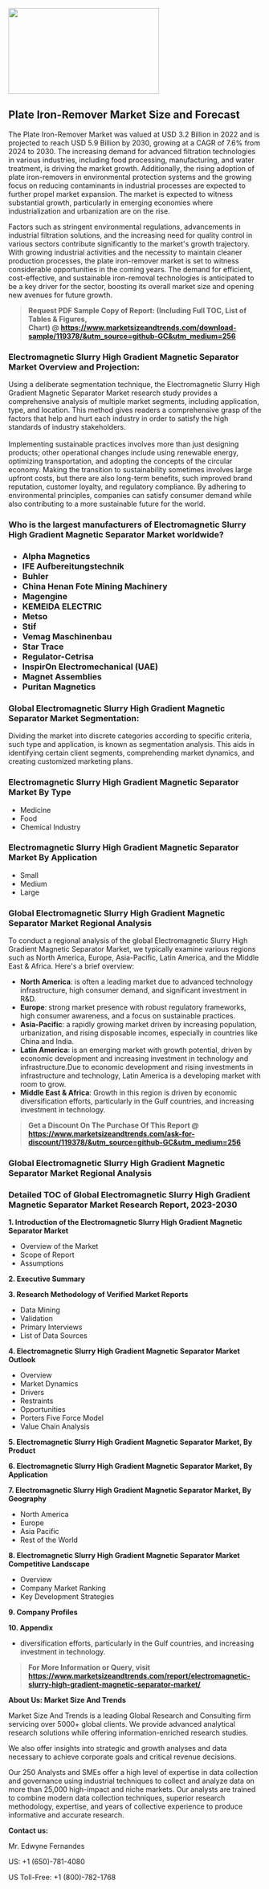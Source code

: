 <p><img class="alignnone size-medium wp-image-20088" src="https://ffe5etoiles.com/wp-content/uploads/2024/12/MST1-300x171.png" alt="" width="300" height="171" /></p><h2>Plate Iron-Remover Market Size and Forecast</h2><p>The Plate Iron-Remover Market was valued at USD 3.2 Billion in 2022 and is projected to reach USD 5.9 Billion by 2030, growing at a CAGR of 7.6% from 2024 to 2030. The increasing demand for advanced filtration technologies in various industries, including food processing, manufacturing, and water treatment, is driving the market growth. Additionally, the rising adoption of plate iron-removers in environmental protection systems and the growing focus on reducing contaminants in industrial processes are expected to further propel market expansion. The market is expected to witness substantial growth, particularly in emerging economies where industrialization and urbanization are on the rise.</p><p>Factors such as stringent environmental regulations, advancements in industrial filtration solutions, and the increasing need for quality control in various sectors contribute significantly to the market's growth trajectory. With growing industrial activities and the necessity to maintain cleaner production processes, the plate iron-remover market is set to witness considerable opportunities in the coming years. The demand for efficient, cost-effective, and sustainable iron-removal technologies is anticipated to be a key driver for the sector, boosting its overall market size and opening new avenues for future growth.</p></p><blockquote id="" class=""><strong>Request PDF Sample Copy of Report: (Including Full TOC, List of Tables &amp; Figures, Chart)&nbsp;@&nbsp;<strong><a href="https://www.marketsizeandtrends.com/download-sample/119378/&utm_source=github-GC&utm_medium=256" target="_blank">https://www.marketsizeandtrends.com/download-sample/119378/&utm_source=github-GC&utm_medium=256</a></strong></strong></blockquote><h3 id="" class="">Electromagnetic Slurry High Gradient Magnetic Separator Market&nbsp;Overview and Projection:</h3><p id="" class="">Using a deliberate segmentation technique, the Electromagnetic Slurry High Gradient Magnetic Separator Market research study provides a comprehensive analysis of multiple market segments, including application, type, and location. This method gives readers a comprehensive grasp of the factors that help and hurt each industry in order to satisfy the high standards of industry stakeholders. <br /> <br />Implementing sustainable practices involves more than just designing products; other operational changes include using renewable energy, optimizing transportation, and adopting the concepts of the circular economy. Making the transition to sustainability sometimes involves large upfront costs, but there are also long-term benefits, such improved brand reputation, customer loyalty, and regulatory compliance. By adhering to environmental principles, companies can satisfy consumer demand while also contributing to a more sustainable future for the world.</p><h3 id="" class="">Who is the largest manufacturers of&nbsp;Electromagnetic Slurry High Gradient Magnetic Separator Market worldwide?</h3><h3 class=""><p><ul><li>Alpha Magnetics </li><li> IFE Aufbereitungstechnik </li><li> Buhler </li><li> China Henan Fote Mining Machinery </li><li> Magengine </li><li> KEMEIDA ELECTRIC </li><li> Metso </li><li> Stif </li><li> Vemag Maschinenbau </li><li> Star Trace </li><li> Regulator-Cetrisa </li><li> InspirOn Electromechanical (UAE) </li><li> Magnet Assemblies </li><li> Puritan Magnetics</li></ul></p></h3><h3 id="" class="">Global&nbsp;Electromagnetic Slurry High Gradient Magnetic Separator Market Segmentation:</h3><p id="" class="">Dividing the market into discrete categories according to specific criteria, such type and application, is known as segmentation analysis. This aids in identifying certain client segments, comprehending market dynamics, and creating customized marketing plans.</p><h3 id="" class="">Electromagnetic Slurry High Gradient Magnetic Separator Market&nbsp;By Type</h3><p><p><ul><li>Medicine </li><li> Food </li><li> Chemical Industry</p></li></ul></p></p><h3 id="" class="">Electromagnetic Slurry High Gradient Magnetic Separator Market&nbsp;By Application</h3><p class=""><p><ul><li>Small </li><li> Medium </li><li> Large</li></ul></p></p><h3 id="" class="">Global Electromagnetic Slurry High Gradient Magnetic Separator Market Regional Analysis</h3><p id="" class="">To conduct a regional analysis of the global Electromagnetic Slurry High Gradient Magnetic Separator Market, we typically examine various regions such as North America, Europe, Asia-Pacific, Latin America, and the Middle East &amp; Africa. Here's a brief overview:</p><ul><li><strong>North America</strong>: is often a leading market due to advanced technology infrastructure, high consumer demand, and significant investment in R&amp;D.</li><li><strong>Europe</strong>: strong market presence with robust regulatory frameworks, high consumer awareness, and a focus on sustainable practices.</li><li><strong>Asia-Pacific</strong>: a rapidly growing market driven by increasing population, urbanization, and rising disposable incomes, especially in countries like China and India.</li><li><strong>Latin America</strong>: is an emerging market with growth potential, driven by economic development and increasing investment in technology and infrastructure.Due to economic development and rising investments in infrastructure and technology, Latin America is a developing market with room to grow.</li><li><strong>Middle East &amp; Africa</strong>: Growth in this region is driven by economic diversification efforts, particularly in the Gulf countries, and increasing investment in technology.</li></ul><blockquote id="" class=""><strong>Get a Discount On The Purchase Of This Report @ <strong><a href="https://www.marketsizeandtrends.com/ask-for-discount/119378/&utm_source=github-GC&utm_medium=256" target="_blank">https://www.marketsizeandtrends.com/ask-for-discount/119378/&utm_source=github-GC&utm_medium=256</a></strong></strong></blockquote><h3 id="" class="">Global Electromagnetic Slurry High Gradient Magnetic Separator Market Regional Analysis</h3><h3 id="" class="">Detailed TOC of Global Electromagnetic Slurry High Gradient Magnetic Separator Market Research Report, 2023-2030</h3><p id="" class=""><strong>1. Introduction of the Electromagnetic Slurry High Gradient Magnetic Separator Market</strong></p><ul><li>Overview of the Market</li><li>Scope of Report</li><li>Assumptions</li></ul><p id="" class=""><strong>2. Executive Summary</strong></p><p id="" class=""><strong>3. Research Methodology of Verified Market Reports</strong></p><ul><li>Data Mining</li><li>Validation</li><li>Primary Interviews</li><li>List of Data Sources</li></ul><p id="" class=""><strong>4. Electromagnetic Slurry High Gradient Magnetic Separator Market Outlook</strong></p><ul><li>Overview</li><li>Market Dynamics</li><li>Drivers</li><li>Restraints</li><li>Opportunities</li><li>Porters Five Force Model</li><li>Value Chain Analysis</li></ul><p id="" class=""><strong>5. Electromagnetic Slurry High Gradient Magnetic Separator Market, By Product</strong></p><p id="" class=""><strong>6. Electromagnetic Slurry High Gradient Magnetic Separator Market, By Application</strong></p><p id="" class=""><strong>7. Electromagnetic Slurry High Gradient Magnetic Separator Market, By Geography</strong></p><ul><li>North America</li><li>Europe</li><li>Asia Pacific</li><li>Rest of the World</li></ul><p id="" class=""><strong>8. Electromagnetic Slurry High Gradient Magnetic Separator Market Competitive Landscape</strong></p><ul><li>Overview</li><li>Company Market Ranking</li><li>Key Development Strategies</li></ul><p id="" class=""><strong>9. Company Profiles</strong></p><p id="" class=""><strong>10. Appendix</strong></p><ul><li>diversification efforts, particularly in the Gulf countries, and increasing investment in technology.</li></ul><blockquote id="" class=""><strong>For More Information or Query, visit <strong><strong><a href="https://www.marketsizeandtrends.com/report/electromagnetic-slurry-high-gradient-magnetic-separator-market/" target="_blank">https://www.marketsizeandtrends.com/report/electromagnetic-slurry-high-gradient-magnetic-separator-market/</a></strong></strong></strong></blockquote><p id="" class=""><strong>About Us: Market Size And Trends</strong></p><p id="" class="">Market Size And Trends is a leading Global Research and Consulting firm servicing over 5000+ global clients. We provide advanced analytical research solutions while offering information-enriched research studies.</p><p id="" class="">We also offer insights into strategic and growth analyses and data necessary to achieve corporate goals and critical revenue decisions.</p><p id="" class="">Our 250 Analysts and SMEs offer a high level of expertise in data collection and governance using industrial techniques to collect and analyze data on more than 25,000 high-impact and niche markets. Our analysts are trained to combine modern data collection techniques, superior research methodology, expertise, and years of collective experience to produce informative and accurate research.</p><p id="" class=""><strong>Contact us:</strong></p><p id="" class="">Mr. Edwyne Fernandes</p><p id="" class="">US: +1 (650)-781-4080</p><p id="" class="">US Toll-Free: +1 (800)-782-1768</p>
